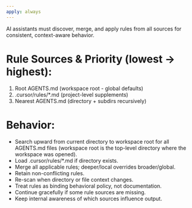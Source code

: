 ```yaml
---
apply: always
---
```


AI assistants must discover, merge, and apply rules from all sources for consistent, context-aware behavior.

# Rule Sources & Priority (lowest → highest):

1. Root AGENTS.md (workspace root - global defaults)
2. .cursor/rules/*.md (project-level supplements)
3. Nearest AGENTS.md (directory + subdirs recursively)

# Behavior:

- Search upward from current directory to workspace root for all AGENTS.md files (workspace root is the top-level directory where the workspace was opened).
- Load .cursor/rules/*.md if directory exists.
- Merge all applicable rules; deeper/local overrides broader/global.
- Retain non-conflicting rules.
- Re-scan when directory or file context changes.
- Treat rules as binding behavioral policy, not documentation.
- Continue gracefully if some rule sources are missing.
- Keep internal awareness of which sources influence output.
